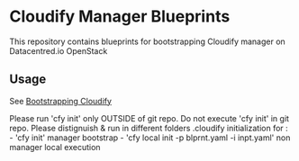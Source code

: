 # Cloudify Manager Blueprints

This repository contains blueprints for bootstrapping Cloudify manager on Datacentred.io OpenStack

## Usage

See [Bootstrapping Cloudify](http://docs.getcloudify.org/3.3.1/manager/bootstrapping/)

Please run 'cfy init' only OUTSIDE of git repo. Do not execute 'cfy init' in git repo.
Please distignuish & run in different folders .cloudify initialization for :
					   - 'cfy init' manager bootstrap
					   - 'cfy local init -p blprnt.yaml -i inpt.yaml' non manager local execution
